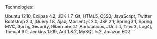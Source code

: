Technologies:

Ubuntu 12.10, Eclipse 4.2, JDK 1.7, Git, HTML5, CSS3, JavaScript, Twitter Bootstrap 2.3, jQuery 1.8, Ajax, Moment.js 2.0, JSP 2.1, Spring 3.1, Spring MVC, Spring Security, Hibernate 4.1, Annotations, JUnit 4, Tiles 2, Log4j, Tomcat 6.0, Jenkins 1.519, Ant 1.8.2, MySQL 5.2, Amazon EC2

